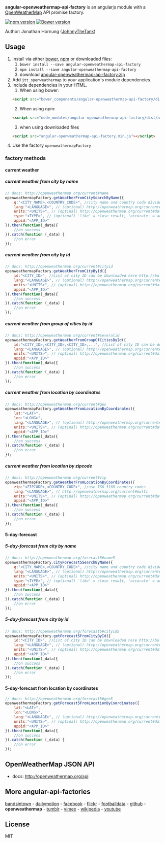 **angular-openweathermap-api-factory** is an angularjs module with a [OpenWeatherMap](http://openweathermap.org/) API promise factory.

[![npm version](https://badge.fury.io/js/angular-openweathermap-api-factory.svg)](https://badge.fury.io/js/angular-openweathermap-api-factory)
[![Bower version](https://badge.fury.io/bo/angular-openweathermap-api-factory.svg)](https://badge.fury.io/bo/angular-openweathermap-api-factory)

Author: Jonathan Hornung ([JohnnyTheTank](https://github.com/JohnnyTheTank))

## Usage

1. Install via either [bower](http://bower.io/), [npm](https://www.npmjs.com/) or downloaded files:
    1. `bower install --save angular-openweathermap-api-factory`
    2. `npm install --save angular-openweathermap-api-factory`
    3. download [angular-openweathermap-api-factory.zip](https://github.com/JohnnyTheTank/angular-openweathermap-api-factory/zipball/master)
2. Add `jtt_openweathermap` to your application's module dependencies.
3. Include dependencies in your HTML.
    1. When using bower:
    ```html
    <script src="bower_components/angular-openweathermap-api-factory/dist/angular-openweathermap-api-factory.min.js"></script>
    ```
    2. When using npm:
    ```html
    <script src="node_modules/angular-openweathermap-api-factory/dist/angular-openweathermap-api-factory.min.js"></script>
    ```
    3. when using downloaded files
    ```html
    <script src="angular-openweathermap-api-factory.min.js"></script>
    ```
4. Use the factory `openweathermapFactory`


### factory methods

#### current weather

##### current weather from city by name
```js
// docs: http://openweathermap.org/current#name
openweathermapFactory.getWeatherFromCitySearchByName({
    q:"<CITY_NAME>,<COUNTRY_CODE>", //city name and country code divided by comma, use ISO 3166 country codes eg "London,uk"
    lang:"<LANGUAGE>", // (optional) http://openweathermap.org/current#multi
    units:"<UNITS>", // (optinal) http://openweathermap.org/current#data
    type:"<TYPE>", // (optional) 'like' = close result, 'accurate' = accurate result
    appid:"<APP_ID>"
}).then(function(_data){
    //on success
}).catch(function (_data) {
    //on error
});
```

##### current weather from city by id
```js
// docs: http://openweathermap.org/current#cityid
openweathermapFactory.getWeatherFromCityById({
    id:"<CITY_ID>", //List of city ID can be downloaded here http://bulk.openweathermap.org/sample/city.list.json.gz
    lang:"<LANGUAGE>", // (optional) http://openweathermap.org/current#multi
    units:"<UNITS>", // (optinal) http://openweathermap.org/current#data
    appid:"<APP_ID>"
}).then(function(_data){
    //on success
}).catch(function (_data) {
    //on error
});
```

##### current weather from group of cities by id
```js
// docs: http://openweathermap.org/current#severalid
openweathermapFactory.getWeatherFromGroupOfCitiesById({
    id:"<CITY_ID>,<CITY_ID>,<CITY_ID>,...", //List of city ID can be downloaded here http://bulk.openweathermap.org/sample/city.list.json.gz
    lang:"<LANGUAGE>", // (optional) http://openweathermap.org/current#multi
    units:"<UNITS>", // (optinal) http://openweathermap.org/current#data
    appid:"<APP_ID>"
}).then(function(_data){
    //on success
}).catch(function (_data) {
    //on error
});
```

##### current weather from location by coordinates
```js
// docs: http://openweathermap.org/current#geo
openweathermapFactory.getWeatherFromLocationByCoordinates({
    lat:"<LAT>",
    lon:"<LONG>",
    lang:"<LANGUAGE>", // (optional) http://openweathermap.org/current#multi
    units:"<UNITS>", // (optinal) http://openweathermap.org/current#data
    appid:"<APP_ID>"
}).then(function(_data){
    //on success
}).catch(function (_data) {
    //on error
});
```

##### current weather from location by zipcode
```js
// docs: http://openweathermap.org/current#zip
openweathermapFactory.getWeatherFromLocationByCoordinates({
    zip:"<ZIPCODE>,<COUNTRY_CODE>", //use ISO 3166 country codes
    lang:"<LANGUAGE>", // http://openweathermap.org/current#multi
    units:"<UNITS>", // (optinal) http://openweathermap.org/current#data
    appid:"<APP_ID>"
}).then(function(_data){
    //on success
}).catch(function (_data) {
    //on error
});
```

#### 5-day-forecast

##### 5-day-forecast from city by name
```js
// docs: http://openweathermap.org/forecast5#name5
openweathermapFactory.cityForecast5SearchByName({
    q:"<CITY_NAME>,<COUNTRY_CODE>", //city name and country code divided by comma, use ISO 3166 country codes eg "London,uk"
    lang:"<LANGUAGE>", // (optional) http://openweathermap.org/current#multi
    units:"<UNITS>", // (optinal) http://openweathermap.org/current#data
    type:"<TYPE>", // (optional) 'like' = close result, 'accurate' = accurate result
    appid:"<APP_ID>"
}).then(function(_data){
    //on success
}).catch(function (_data) {
    //on error
});
```

##### 5-day-forecast from city by id
```js
// docs: http://openweathermap.org/forecast5#cityid5
openweathermapFactory.getForecast5FromCityById({
    id:"<CITY_ID>", //List of city ID can be downloaded here http://bulk.openweathermap.org/sample/city.list.json.gz
    lang:"<LANGUAGE>", // (optional) http://openweathermap.org/current#multi
    units:"<UNITS>", // (optinal) http://openweathermap.org/current#data
    appid:"<APP_ID>"
}).then(function(_data){
    //on success
}).catch(function (_data) {
    //on error
});
```

#### 5-day-forecast from location by coordinates
```js
// docs: http://openweathermap.org/forecast5#geo5
openweathermapFactory.getForecast5FromLocationByCoordinates({
    lat:"<LAT>",
    lon:"<LONG>",
    lang:"<LANGUAGE>", // (optional) http://openweathermap.org/current#multi
    units:"<UNITS>", // (optinal) http://openweathermap.org/current#data
    appid:"<APP_ID>"
}).then(function(_data){
    //on success
}).catch(function (_data) {
    //on error
});
```


## OpenWeatherMap JSON API
* docs: http://openweathermap.org/api

## More angular-api-factories
[bandsintown](https://github.com/JohnnyTheTank/angular-bandsintown-api-factory) - [dailymotion](https://github.com/JohnnyTheTank/angular-dailymotion-api-factory) - [facebook](https://github.com/JohnnyTheTank/angular-facebook-api-factory) - [flickr](https://github.com/JohnnyTheTank/angular-flickr-api-factory) - [footballdata](https://github.com/JohnnyTheTank/angular-footballdata-api-factory) - [github](https://github.com/JohnnyTheTank/angular-github-api-factory) - **openweathermap** - [tumblr](https://github.com/JohnnyTheTank/angular-tumblr-api-factory) - [vimeo](https://github.com/JohnnyTheTank/angular-vimeo-api-factory) - [wikipedia](https://github.com/JohnnyTheTank/angular-wikipedia-api-factory) - [youtube](https://github.com/JohnnyTheTank/angular-youtube-api-factory)

## License

MIT